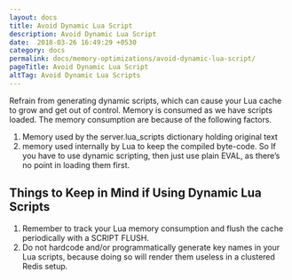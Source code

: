 ```yaml
---
layout: docs
title: Avoid Dynamic Lua Script
description: Avoid Dynamic Lua Script
date:  2018-03-26 16:49:29 +0530
category: docs
permalink: docs/memory-optimizations/avoid-dynamic-lua-script/
pageTitle: Avoid Dynamic Lua Script
altTag: Avoid Dynamic Lua Scripts
---
```


Refrain from generating dynamic scripts, which can cause your Lua cache to grow and get out of control.
Memory is consumed as we have scripts loaded. The memory consumption are because of the following factors.

1. Memory used by the server.lua_scripts dictionary holding original text
1. memory used internally by Lua to keep the compiled byte-code.
So If you have to use dynamic scripting, then just use plain EVAL, as there’s no point in loading them first.

## Things to Keep in Mind if Using Dynamic Lua Scripts

1. Remember to track your Lua memory consumption and flush the cache periodically with a SCRIPT FLUSH.
1. Do not hardcode and/or programmatically generate key names in your Lua scripts, because doing so will render them useless in a clustered Redis setup.
